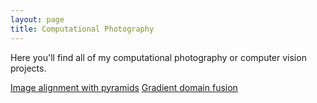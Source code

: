 ```yaml
---
layout: page
title: Computational Photography
---
```


Here you'll find all of my computational photography or computer vision projects.

[Image alignment with pyramids](../computational-photography/image-alignment)
[Gradient domain fusion](../computational-photography/gradient-domain-fusion)


